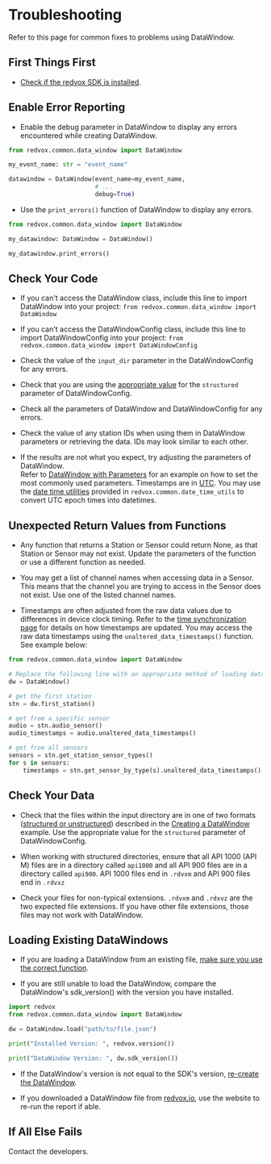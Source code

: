 # Troubleshooting

Refer to this page for common fixes to problems using DataWindow.

## First Things First

* [Check if the redvox SDK is installed](getting_data.md#python-setup).

## Enable Error Reporting

* Enable the debug parameter in DataWindow to display any errors encountered while creating DataWindow.
```python
from redvox.common.data_window import DataWindow

my_event_name: str = "event_name"

datawindow = DataWindow(event_name=my_event_name,
                        # ...
                        debug=True)
```

* Use the `print_errors()` function of DataWindow to display any errors.
```python
from redvox.common.data_window import DataWindow

my_datawindow: DataWindow = DataWindow()

my_datawindow.print_errors()
```

## Check Your Code

* If you can't access the DataWindow class, include this line to import DataWindow into your project:
  `from redvox.common.data_window import DataWindow`

* If you can't access the DataWindowConfig class, include this line to import DataWindowConfig into your project:
  `from redvox.common.data_window import DataWindowConfig`

* Check the value of the `input_dir` parameter in the DataWindowConfig for any errors.

* Check that you are using the [appropriate value](00_create_data_window.md) for the `structured` parameter of DataWindowConfig.

* Check all the parameters of DataWindow and DataWindowConfig for any errors.

* Check the value of any station IDs when using them in DataWindow parameters or retrieving the data.  IDs may look 
  similar to each other.

* If the results are not what you expect, try adjusting the parameters of DataWindow.  
  Refer to [DataWindow with Parameters](00a_data_window_parameters.md#simplified-datawindow-with-parameters)
  for an example on how to set the most commonly used parameters.
  Timestamps are in [UTC](https://www.timeanddate.com/time/aboututc.html).  You may use the 
  [date time utilities](https://redvoxinc.github.io/redvox-sdk/api_docs/redvox/common/date_time_utils.html)
  provided in `redvox.common.date_time_utils` to convert UTC epoch times into datetimes.

## Unexpected Return Values from Functions

* Any function that returns a Station or Sensor could return None, as that Station or Sensor may not exist. 
  Update the parameters of the function or use a different function as needed.

* You may get a list of channel names when accessing data in a Sensor.  This means that the channel you are trying to 
  access in the Sensor does not exist.  Use one of the listed channel names.

* Timestamps are often adjusted from the raw data values due to differences in device clock timing.  Refer to the 
  [time synchronization page](03a_time_synchronization.md#calculating-the-offset) for details on how timestamps are 
  updated.  You may access the raw data timestamps using the `unaltered_data_timestamps()` function.  See example below:

```python
from redvox.common.data_window import DataWindow

# Replace the following line with an appropriate method of loading data
dw = DataWindow()

# get the first station
stn = dw.first_station()

# get from a specific sensor
audio = stn.audio_sensor()
audio_timestamps = audio.unaltered_data_timestamps()

# get from all sensors
sensors = stn.get_station_sensor_types()
for s in sensors:
    timestamps = stn.get_sensor_by_type(s).unaltered_data_timestamps()
```

## Check Your Data

* Check that the files within the input directory are in one of two formats 
  ([structured or unstructured](00_create_data_window.md)) described in the 
  [Creating a DataWindow](00_create_data_window.md) example.
  Use the appropriate value for the `structured` parameter of DataWindowConfig.

* When working with structured directories, ensure that all API 1000 (API M) files are in a directory called `api1000`
  and all API 900 files are in a directory called `api900`.  API 1000 files end in `.rdvxm` and API 900 files end in `.rdvxz`

* Check your files for non-typical extensions.  `.rdvxm` and `.rdxvz` are the two expected file extensions.
  If you have other file extensions, those files may not work with DataWindow.

## Loading Existing DataWindows

* If you are loading a DataWindow from an existing file, [make sure you use the correct function](00b_save_load_data_window.md#loading-a-pre-constructed-datawindow).

* If you are still unable to load the DataWindow, compare the DataWindow's sdk_version() with the version you
  have installed.

```python
import redvox
from redvox.common.data_window import DataWindow

dw = DataWindow.load("path/to/file.json")

print("Installed Version: ", redvox.version())

print("DataWindow Version: ", dw.sdk_version())
```

* If the DataWindow's version is not equal to the SDK's version, [re-create the DataWindow](00_create_data_window.md).

* If you downloaded a DataWindow file from [redvox.io](https://redvox.io), use the website to re-run the report if able.

## If All Else Fails

Contact the developers.